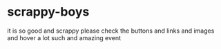 # scrappy-boys
it is so good and scrappy please check the buttons and links and images and hover a lot such and amazing event
